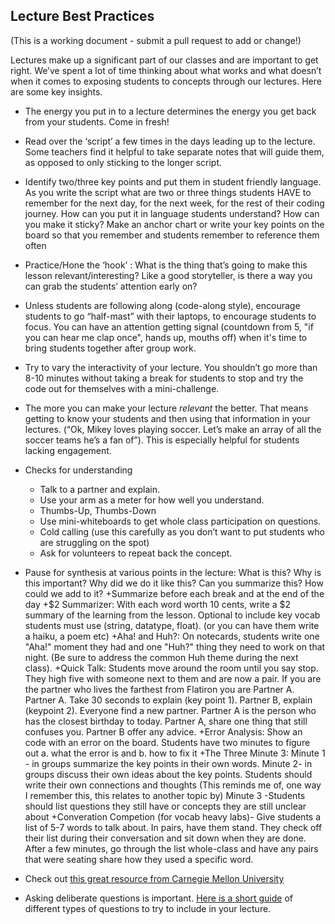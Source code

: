 ## Lecture Best Practices

(This is a working document - submit a pull request to add or change!)

Lectures make up a significant part of our classes and are important to get right. We’ve spent a lot of time thinking about what works and what doesn’t when it comes to exposing students to concepts through our lectures. Here are some key insights.

+ The energy you put in to a lecture determines the energy you get back from your students. Come in fresh!
+ Read over the ‘script’ a few times in the days leading up to the lecture. Some teachers find it helpful to take separate notes that will guide them, as opposed to only sticking to the longer script.

+ Identify two/three key points and put them in student friendly language. As you write the script what are two or three things students HAVE to remember for the next day, for the next week, for the rest of their coding journey. How can you put it in language students understand? How can you make it sticky? Make an anchor chart or write your key points on the board so that you remember and students remember to reference them often

+ Practice/Hone the ‘hook’ : What is the thing that’s going to make this lesson relevant/interesting? Like a good storyteller, is there a way you can grab the students’ attention early on?
+ Unless students are following along (code-along style), encourage students to go “half-mast” with their laptops, to encourage students to focus. You can have an attention getting signal (countdown from 5, "if you can hear me clap once", hands up, mouths off) when it's time to bring students together after group work.
+ Try to vary the interactivity of your lecture. You shouldn’t go more than 8-10 minutes without taking a break for students to stop and try the code out for themselves with a mini-challenge.
+ The more you can make your lecture *relevant* the better. That means getting to know your students and then using that information in your lectures. (“Ok, Mikey loves playing soccer. Let’s make an array of all the soccer teams he’s a fan of”). This is especially helpful for students lacking engagement.
+ Checks for understanding
	+ Talk to a partner and explain.
	+ Use your arm as a meter for how well you understand.
	+ Thumbs-Up, Thumbs-Down
	+ Use mini-whiteboards to get whole class participation on questions.
	+ Cold calling (use this carefully as you don’t want to put students who are struggling on the spot)
	+ Ask for volunteers to repeat back the concept. 

+ Pause for synthesis at various points in the lecture:
What is this? Why is this important? Why did we do it like this? Can you summarize this? How could we add to it?
+Summarize before each break and at the end of the day
	+$2 Summarizer: With each word worth 10 cents, write a $2 summary of the learning from the
lesson. Optional to include key vocab students must use (string, datatype, float). (or you can have them write a haiku, a poem etc)
	+Aha! and Huh?: On notecards, students write one "Aha!" moment they had and one "Huh?" thing they need to work on that night. (Be sure to address the common Huh theme during the next class).
	+Quick Talk: Students move around the room until you say stop. They high five with someone next to them and are now a pair. If you are the partner who lives the farthest from Flatiron you are Partner A. Partner A. Take 30 seconds to explain (key point 1). Partner B, explain (keypoint 2). Everyone find a new partner. Partner A is the person who has the closest birthday to today. Partner A, share one thing that still confuses you. Partner B offer any advice.
	+Error Analysis: Show an code with an error on the board. Students have two minutes to figure out a. what the error is and b. how to fix it
	+The Three Minute 3: Minute 1 - in groups summarize the key points in their own words. Minute 2- in groups discuss their own ideas about the key points. Students should write their own connections and thoughts (This reminds me of, one way I remember this, this relates to another topic by) Minute 3 -Students should list questions they still have or concepts they are still unclear about
	+Converation Competion (for vocab heavy labs)- Give students a list of 5-7 words to talk about. In pairs, have them stand. They check off their list during their conversation and sit down when they are done. After a few minutes, go through the list whole-class and have any pairs that were seating share how they used a specific word.


+ Check out [this great resource from Carnegie Mellon University](http://www.cmu.edu/teaching/designteach/teach/instructionalstrategies/lectures.html)

+ Asking deliberate questions is important. [Here is a short guide](http://medicine.wright.edu/sites/default/files/page/attachments/QuestionTemplates.pdf) of different types of questions to try to include in your lecture.


